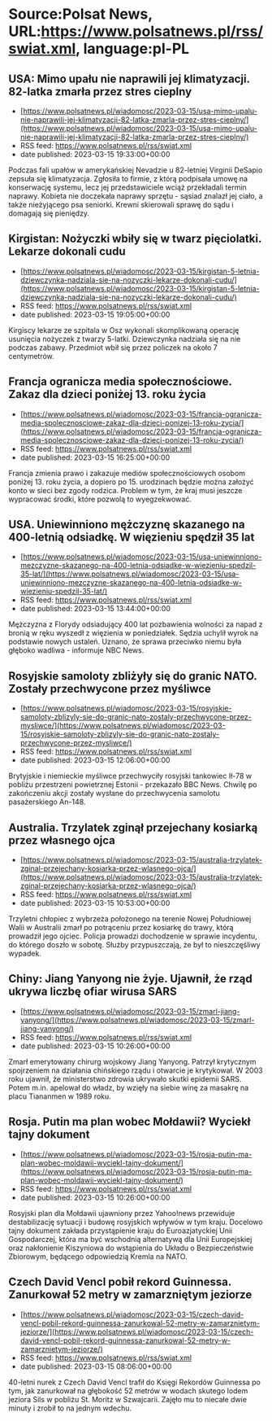 # Source:Polsat News, URL:https://www.polsatnews.pl/rss/swiat.xml, language:pl-PL

## USA: Mimo upału nie naprawili jej klimatyzacji. 82-latka zmarła przez stres cieplny
 - [https://www.polsatnews.pl/wiadomosc/2023-03-15/usa-mimo-upalu-nie-naprawili-jej-klimatyzacji-82-latka-zmarla-przez-stres-cieplny/](https://www.polsatnews.pl/wiadomosc/2023-03-15/usa-mimo-upalu-nie-naprawili-jej-klimatyzacji-82-latka-zmarla-przez-stres-cieplny/)
 - RSS feed: https://www.polsatnews.pl/rss/swiat.xml
 - date published: 2023-03-15 19:33:00+00:00

Podczas fali upałów w amerykańskiej Nevadzie u 82-letniej Virginii DeSapio zepsuła się klimatyzacja. Zgłosiła to firmie, z którą podpisała umowę na konserwację systemu, lecz jej przedstawiciele wciąż przekładali termin naprawy. Kobieta nie doczekała naprawy sprzętu - sąsiad znalazł jej ciało, a także nieżyjącego psa seniorki. Krewni skierowali sprawę do sądu i domagają się pieniędzy.

## Kirgistan: Nożyczki wbiły się w twarz pięciolatki. Lekarze dokonali cudu
 - [https://www.polsatnews.pl/wiadomosc/2023-03-15/kirgistan-5-letnia-dziewczynka-nadziala-sie-na-nozyczki-lekarze-dokonali-cudu/](https://www.polsatnews.pl/wiadomosc/2023-03-15/kirgistan-5-letnia-dziewczynka-nadziala-sie-na-nozyczki-lekarze-dokonali-cudu/)
 - RSS feed: https://www.polsatnews.pl/rss/swiat.xml
 - date published: 2023-03-15 19:05:00+00:00

Kirgiscy lekarze ze szpitala w Osz wykonali skomplikowaną operację usunięcia nożyczek z twarzy 5-latki. Dziewczynka nadziała się na nie podczas zabawy. Przedmiot wbił się przez policzek na około 7 centymetrów.

## Francja ogranicza media społecznościowe. Zakaz dla dzieci poniżej 13. roku życia
 - [https://www.polsatnews.pl/wiadomosc/2023-03-15/francja-ogranicza-media-spolecznosciowe-zakaz-dla-dzieci-ponizej-13-roku-zycia/](https://www.polsatnews.pl/wiadomosc/2023-03-15/francja-ogranicza-media-spolecznosciowe-zakaz-dla-dzieci-ponizej-13-roku-zycia/)
 - RSS feed: https://www.polsatnews.pl/rss/swiat.xml
 - date published: 2023-03-15 16:25:00+00:00

Francja zmienia prawo i zakazuje mediów społecznościowych osobom poniżej 13. roku życia, a dopiero po 15. urodzinach będzie można założyć konto w sieci bez zgody rodzica. Problem w tym, że kraj musi jeszcze wypracować środki, które pozwolą to wyegzekwować.

## USA. Uniewinniono mężczyznę skazanego na 400-letnią odsiadkę. W więzieniu spędził 35 lat
 - [https://www.polsatnews.pl/wiadomosc/2023-03-15/usa-uniewinniono-mezczyzne-skazanego-na-400-letnia-odsiadke-w-wiezieniu-spedzil-35-lat/](https://www.polsatnews.pl/wiadomosc/2023-03-15/usa-uniewinniono-mezczyzne-skazanego-na-400-letnia-odsiadke-w-wiezieniu-spedzil-35-lat/)
 - RSS feed: https://www.polsatnews.pl/rss/swiat.xml
 - date published: 2023-03-15 13:44:00+00:00

Mężczyzna z Florydy odsiadujący 400 lat pozbawienia wolności za napad z bronią w ręku wyszedł z więzienia w poniedziałek. Sędzia uchylił wyrok na podstawie nowych ustaleń. Uznano, że sprawa przeciwko niemu była głęboko wadliwa - informuje NBC News.

## Rosyjskie samoloty zbliżyły się do granic NATO. Zostały przechwycone przez myśliwce
 - [https://www.polsatnews.pl/wiadomosc/2023-03-15/rosyjskie-samoloty-zblizyly-sie-do-granic-nato-zostaly-przechwycone-przez-mysliwce/](https://www.polsatnews.pl/wiadomosc/2023-03-15/rosyjskie-samoloty-zblizyly-sie-do-granic-nato-zostaly-przechwycone-przez-mysliwce/)
 - RSS feed: https://www.polsatnews.pl/rss/swiat.xml
 - date published: 2023-03-15 12:06:00+00:00

Brytyjskie i niemieckie myśliwce przechwyciły rosyjski tankowiec Ił-78 w pobliżu przestrzeni powietrznej Estonii - przekazało BBC News. Chwilę po zakończeniu akcji zostały wysłane do przechwycenia samolotu pasażerskiego An-148.

## Australia. Trzylatek zginął przejechany kosiarką przez własnego ojca
 - [https://www.polsatnews.pl/wiadomosc/2023-03-15/australia-trzylatek-zginal-przejechany-kosiarka-przez-wlasnego-ojca/](https://www.polsatnews.pl/wiadomosc/2023-03-15/australia-trzylatek-zginal-przejechany-kosiarka-przez-wlasnego-ojca/)
 - RSS feed: https://www.polsatnews.pl/rss/swiat.xml
 - date published: 2023-03-15 10:53:00+00:00

Trzyletni chłopiec z wybrzeża położonego na terenie Nowej Południowej Walii w Australii zmarł po potrąceniu przez kosiarkę do trawy, którą prowadził jego ojciec. Policja prowadzi dochodzenie w sprawie incydentu, do którego doszło w sobotę. Służby przypuszczają, że był to nieszczęśliwy wypadek.

## Chiny: Jiang Yanyong nie żyje. Ujawnił, że rząd ukrywa liczbę ofiar wirusa SARS
 - [https://www.polsatnews.pl/wiadomosc/2023-03-15/zmarl-jiang-yanyong/](https://www.polsatnews.pl/wiadomosc/2023-03-15/zmarl-jiang-yanyong/)
 - RSS feed: https://www.polsatnews.pl/rss/swiat.xml
 - date published: 2023-03-15 10:26:00+00:00

Zmarł emerytowany chirurg wojskowy Jiang Yanyong. Patrzył krytycznym spojrzeniem na działania chińskiego rządu i otwarcie je krytykował. W 2003 roku ujawnił, że ministerstwo zdrowia ukrywało skutki epidemii SARS. Potem m.in. apelował do władz, by wzięły na siebie winę za masakrę na placu Tiananmen w 1989 roku.

## Rosja. Putin ma plan wobec Mołdawii? Wyciekł tajny dokument
 - [https://www.polsatnews.pl/wiadomosc/2023-03-15/rosja-putin-ma-plan-wobec-moldawii-wyciekl-tajny-dokument/](https://www.polsatnews.pl/wiadomosc/2023-03-15/rosja-putin-ma-plan-wobec-moldawii-wyciekl-tajny-dokument/)
 - RSS feed: https://www.polsatnews.pl/rss/swiat.xml
 - date published: 2023-03-15 10:26:00+00:00

Rosyjski plan dla Mołdawii ujawniony przez Yahoo!news przewiduje destabilizację sytuacji i budowę rosyjskich wpływów w tym kraju. Docelowo tajny dokument zakłada przystąpienie kraju do Euroazjatyckiej Unii Gospodarczej, która ma być wschodnią alternatywą dla Unii Europejskiej oraz nakłonienie Kiszyniowa do wstąpienia do Układu o Bezpieczeństwie Zbiorowym, będącego odpowiedzią Kremla na NATO.

## Czech David Vencl pobił rekord Guinnessa. Zanurkował 52 metry w zamarzniętym jeziorze
 - [https://www.polsatnews.pl/wiadomosc/2023-03-15/czech-david-vencl-pobil-rekord-guinnessa-zanurkowal-52-metry-w-zamarznietym-jeziorze/](https://www.polsatnews.pl/wiadomosc/2023-03-15/czech-david-vencl-pobil-rekord-guinnessa-zanurkowal-52-metry-w-zamarznietym-jeziorze/)
 - RSS feed: https://www.polsatnews.pl/rss/swiat.xml
 - date published: 2023-03-15 08:06:00+00:00

40-letni nurek z Czech David Vencl trafił do Księgi Rekordów Guinnessa po tym, jak zanurkował na głębokość 52 metrów w wodach skutego lodem jeziora Sils w pobliżu St. Moritz w Szwajcarii. Zajęło mu to niecałe dwie minuty i zrobił to na jednym wdechu.

